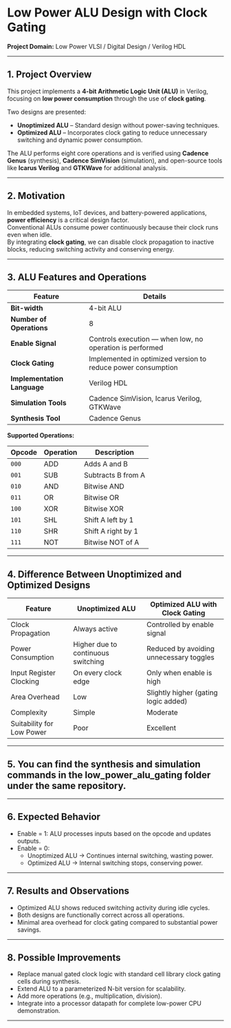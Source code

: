 # Low Power ALU Design with Clock Gating

**Project Domain:** Low Power VLSI / Digital Design / Verilog HDL

---

## 1. Project Overview  
This project implements a **4-bit Arithmetic Logic Unit (ALU)** in Verilog, focusing on **low power consumption** through the use of **clock gating**.  

Two designs are presented:  
- **Unoptimized ALU** – Standard design without power-saving techniques.  
- **Optimized ALU** – Incorporates clock gating to reduce unnecessary switching and dynamic power consumption.  

The ALU performs eight core operations and is verified using **Cadence Genus** (synthesis), **Cadence SimVision** (simulation), and open-source tools like **Icarus Verilog** and **GTKWave** for additional analysis.  

---

## 2. Motivation  
In embedded systems, IoT devices, and battery-powered applications, **power efficiency** is a critical design factor.  
Conventional ALUs consume power continuously because their clock runs even when idle.  
By integrating **clock gating**, we can disable clock propagation to inactive blocks, reducing switching activity and conserving energy.  

---

## 3. ALU Features and Operations  

| **Feature** | **Details** |
|-------------|-------------|
| **Bit-width** | 4-bit ALU |
| **Number of Operations** | 8 |
| **Enable Signal** | Controls execution — when low, no operation is performed |
| **Clock Gating** | Implemented in optimized version to reduce power consumption |
| **Implementation Language** | Verilog HDL |
| **Simulation Tools** | Cadence SimVision, Icarus Verilog, GTKWave |
| **Synthesis Tool** | Cadence Genus |

**Supported Operations:**  

| **Opcode** | **Operation** | **Description** |
|------------|--------------|-----------------|
| `000` | ADD | Adds A and B |
| `001` | SUB | Subtracts B from A |
| `010` | AND | Bitwise AND |
| `011` | OR  | Bitwise OR |
| `100` | XOR | Bitwise XOR |
| `101` | SHL | Shift A left by 1 |
| `110` | SHR | Shift A right by 1 |
| `111` | NOT | Bitwise NOT of A |

---

## 4. Difference Between Unoptimized and Optimized Designs  

| Feature | Unoptimized ALU | Optimized ALU with Clock Gating |
|---------|----------------|--------------------------------|
| Clock Propagation | Always active | Controlled by enable signal |
| Power Consumption | Higher due to continuous switching | Reduced by avoiding unnecessary toggles |
| Input Register Clocking | On every clock edge | Only when enable is high |
| Area Overhead | Low | Slightly higher (gating logic added) |
| Complexity | Simple | Moderate |
| Suitability for Low Power | Poor | Excellent |

---

## 5. You can find the synthesis and simulation commands in the low_power_alu_gating folder under the same repository.

---

## 6. Expected Behavior
- Enable = 1: ALU processes inputs based on the opcode and updates outputs.
- Enable = 0:
  - Unoptimized ALU → Continues internal switching, wasting power.
  - Optimized ALU → Internal switching stops, conserving power.

---

## 7. Results and Observations
- Optimized ALU shows reduced switching activity during idle cycles.
- Both designs are functionally correct across all operations.
- Minimal area overhead for clock gating compared to substantial power savings.

---

## 8. Possible Improvements
- Replace manual gated clock logic with standard cell library clock gating cells during synthesis.
- Extend ALU to a parameterized N-bit version for scalability.
- Add more operations (e.g., multiplication, division).
- Integrate into a processor datapath for complete low-power CPU demonstration.

---

